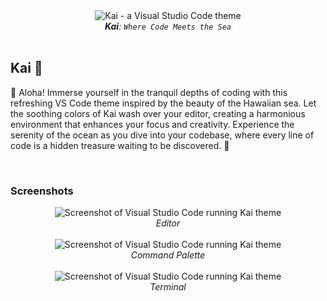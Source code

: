 <div align="center">
	<img src="https://github.com/igorskyflyer/vscode-theme-kai/assets/20957750/f8c2391f-9091-4cdf-b484-290a66f55ed3" alt="Kai - a Visual Studio Code theme">
	<br>
	<em><strong>Kai</strong>: <code>Where Code Meets the Sea</code></em>
</div>

<br>

## Kai 🌊

🌊 Aloha! Immerse yourself in the tranquil depths of coding with this refreshing VS Code theme inspired by the beauty of the Hawaiian sea. Let the soothing colors of Kai wash over your editor, creating a harmonious environment that enhances your focus and creativity. Experience the serenity of the ocean as you dive into your codebase, where every line of code is a hidden treasure waiting to be discovered. 🦞

<br>

### Screenshots

<div align="center">
	<img src="https://github.com/igorskyflyer/vscode-theme-kai/assets/20957750/0d11f712-a90e-4001-bef9-1438300e6221" alt="Screenshot of Visual Studio Code running Kai theme">
	<br>
	<em>Editor</em>
	<br>
	<br>
	<img src="https://github.com/igorskyflyer/vscode-theme-kai/assets/20957750/01368a7e-2a3d-4c26-9c86-2ad3268c9c9c" alt="Screenshot of Visual Studio Code running Kai theme">
	<br>
	<em>Command Palette</em>
	<br>
	<br>
	<img src="https://github.com/igorskyflyer/vscode-theme-kai/assets/20957750/2eb915ca-0fa0-4ebb-913c-3f7f5603bd96" alt="Screenshot of Visual Studio Code running Kai theme">
	<br>
	<em>Terminal</em>
</div>
